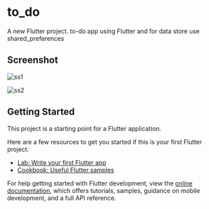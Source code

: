 # to_do

A new Flutter project.
to-do app using Flutter and for data store use shared_preferences

## Screenshot

![ss1](https://github.com/user-attachments/assets/53f64a05-894c-483e-8532-77070f58cd74)

![ss2](https://github.com/user-attachments/assets/f3eab463-f8a4-4951-bc1d-70eaa4cc29a8)

## Getting Started

This project is a starting point for a Flutter application.

Here are a few resources to get you started if this is your first Flutter project:

- [Lab: Write your first Flutter app](https://docs.flutter.dev/get-started/codelab)
- [Cookbook: Useful Flutter samples](https://docs.flutter.dev/cookbook)

For help getting started with Flutter development, view the
[online documentation](https://docs.flutter.dev/), which offers tutorials,
samples, guidance on mobile development, and a full API reference.
